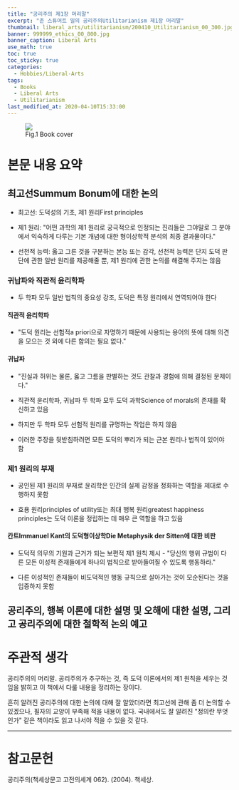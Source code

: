 ```yaml
---
title: "공리주의 제1장 머리말"
excerpt: "존 스튜어트 밀의 공리주의Utilitarianism 제1장 머리말"
thumbnail: liberal_arts/utilitarianism/200410_Utilitarianism_00_300.jpg
banner: 999999_ethics_00_800.jpg
banner_caption: Liberal Arts
use_math: true
toc: true
toc_sticky: true
categories:
  - Hobbies/Liberal-Arts
tags:
  - Books
  - Liberal Arts
  - Utilitarianism
last_modified_at: 2020-04-10T15:33:00
---
```


<figure style="width: 300px" class="align-center">
  <a href="{{ site.url }}{{ site.baseurl }}/assets/images/liberal_arts/utilitarianism/200410_Utilitarianism_00.jpg">
  <img src="{{ site.url }}{{ site.baseurl }}/assets/images/liberal_arts/utilitarianism/200410_Utilitarianism_00.jpg">
  </a>
  <figcaption>
  Fig.1 Book cover
  </figcaption>
</figure>

# 본문 내용 요약

## 최고선Summum Bonum에 대한 논의

* 최고선: 도덕성의 기초, 제1 원리First principles

* 제1 원리: "어떤 과학의 제1 원리로 궁극적으로 인정되는 진리들은 그야말로 그 분야에서 익숙하게 다루는 기본 개념에 대한 형이상학적 분석의 최종 결과물이다."

* 선천적 능력: 옳고 그른 것을 구분하는 본능 또는 감각, 선천적 능력은 단지 도덕 판단에 관한 일반 원리를 제공해줄 뿐, 제1 원리에 관한 논의를 해결해 주지는 않음

### 귀납파와 직관적 윤리학파

* 두 학파 모두 일반 법칙의 중요성 강조, 도덕은 특정 원리에서 연역되어야 한다

#### 직관적 윤리학파

* "도덕 원리는 선험적a priori으로 자명하기 때문에 사용되는 용어의 뜻에 대해 의견을 모으는 것 외에 다른 합의는 필요 없다."

#### 귀납파

* "진실과 허위는 물론, 옳고 그름을 판별하는 것도 관찰과 경험에 의해 결정된 문제이다."

* 직관적 윤리학파, 귀납파 두 학파 모두 도덕 과학Science of morals의 존재를 확신하고 있음

* 하지만 두 학파 모두 선험적 원리를 규명하는 작업은 하지 않음

* 이러한 주장을 뒷받침하려면 모든 도덕의 뿌리가 되는 근본 원리나 법칙이 있어야 함

### 제1 원리의 부재

* 공인된 제1 원리의 부재로 윤리학은 인간의 실제 감정을 정화하는 역할을 제대로 수행하지 못함

* 효용 원리principles of utility또는 최대 행복 원리greatest happiness principles는 도덕 이론을 정립하는 데 매우 큰 역할을 하고 있음

#### 칸트Immanuel Kant의 도덕형이상학Die Metaphysik der Sitten에 대한 비판

* 도덕적 의무의 기원과 근거가 되는 보편적 제1 원칙 제시 - "당신의 행위 규범이 다른 모든 이성적 존재들에게 하나의 법칙으로 받아들여질 수 있도록 행동하라."

* 다른 이성적인 존재들이 비도덕적인 행동 규칙으로 살아가는 것이 모순된다는 것을 입증하지 못함

## 공리주의, 행복 이론에 대한 설명 및 오해에 대한 설명, 그리고 공리주의에 대한 철학적 논의 예고

# 주관적 생각

공리주의의 머리말. 공리주의가 추구하는 것, 즉 도덕 이론에서의 제1 원칙을 세우는 것임을 밝히고 이 책에서 다룰 내용을 정리하는 장이다.

흔히 알려진 공리주의에 대한 논의에 대해 잘 알았더라면 최고선에 관해 좀 더 논의할 수 있겠으나, 필자의 교양이 부족해 적을 내용이 없다. 국내에서도 잘 알려진 "정의란 무엇인가" 같은 책이라도 읽고 나서야 적을 수 있을 것 같다.

- - -
# 참고문헌

공리주의(책세상문고 고전의세계 062). (2004). 책세상.
